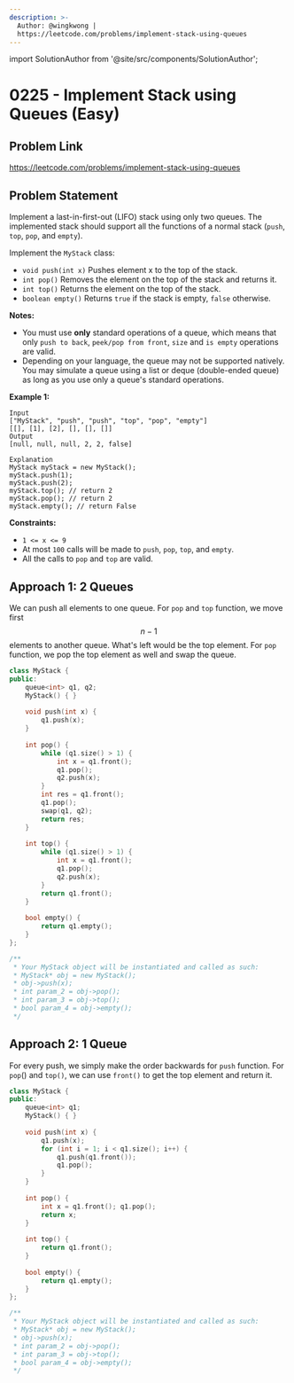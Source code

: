 ```yaml
---
description: >-
  Author: @wingkwong |
  https://leetcode.com/problems/implement-stack-using-queues
---
```


import SolutionAuthor from '@site/src/components/SolutionAuthor';

# 0225 - Implement Stack using Queues (Easy)

## Problem Link

https://leetcode.com/problems/implement-stack-using-queues

## Problem Statement

Implement a last-in-first-out (LIFO) stack using only two queues. The implemented stack should support all the functions of a normal stack (`push`, `top`, `pop`, and `empty`).

Implement the `MyStack` class:

* `void push(int x)` Pushes element x to the top of the stack.
* `int pop()` Removes the element on the top of the stack and returns it.
* `int top()` Returns the element on the top of the stack.
* `boolean empty()` Returns `true` if the stack is empty, `false` otherwise.

**Notes:**

* You must use **only** standard operations of a queue, which means that only `push to back`, `peek/pop from front`, `size` and `is empty` operations are valid.
* Depending on your language, the queue may not be supported natively. You may simulate a queue using a list or deque (double-ended queue) as long as you use only a queue's standard operations.

**Example 1:**

```
Input
["MyStack", "push", "push", "top", "pop", "empty"]
[[], [1], [2], [], [], []]
Output
[null, null, null, 2, 2, false]

Explanation
MyStack myStack = new MyStack();
myStack.push(1);
myStack.push(2);
myStack.top(); // return 2
myStack.pop(); // return 2
myStack.empty(); // return False
```

**Constraints:**

* `1 <= x <= 9`
* At most `100` calls will be made to `push`, `pop`, `top`, and `empty`.
* All the calls to `pop` and `top` are valid.

## Approach 1: 2 Queues

We can push all elements to one queue. For `pop` and `top` function, we move first $$n - 1$$ elements to another queue. What's left would be the top element. For `pop` function, we pop the top element as well and swap the queue.

<SolutionAuthor name="@wingkwong"/>

```cpp
class MyStack {
public:
    queue<int> q1, q2;
    MyStack() { }
    
    void push(int x) {
        q1.push(x);
    }
    
    int pop() {
        while (q1.size() > 1) {
            int x = q1.front();
            q1.pop();
            q2.push(x);
        }
        int res = q1.front();
        q1.pop();
        swap(q1, q2);
        return res;
    }
    
    int top() {
        while (q1.size() > 1) {
            int x = q1.front();
            q1.pop();
            q2.push(x);
        }
        return q1.front();
    }
    
    bool empty() {
        return q1.empty();
    }
};

/**
 * Your MyStack object will be instantiated and called as such:
 * MyStack* obj = new MyStack();
 * obj->push(x);
 * int param_2 = obj->pop();
 * int param_3 = obj->top();
 * bool param_4 = obj->empty();
 */
```

## Approach 2: 1 Queue

For every push, we simply make the order backwards for `push` function. For `pop`() and `top()`, we can use `front()` to get the top element and return it.

<SolutionAuthor name="@wingkwong"/>

```cpp
class MyStack {
public:
    queue<int> q1;
    MyStack() { }
    
    void push(int x) {
        q1.push(x);
        for (int i = 1; i < q1.size(); i++) {
            q1.push(q1.front());
            q1.pop();
        }
    }
    
    int pop() {
        int x = q1.front(); q1.pop();
        return x;
    }
    
    int top() {
        return q1.front();
    }
    
    bool empty() {
        return q1.empty();
    }
};

/**
 * Your MyStack object will be instantiated and called as such:
 * MyStack* obj = new MyStack();
 * obj->push(x);
 * int param_2 = obj->pop();
 * int param_3 = obj->top();
 * bool param_4 = obj->empty();
 */
```
